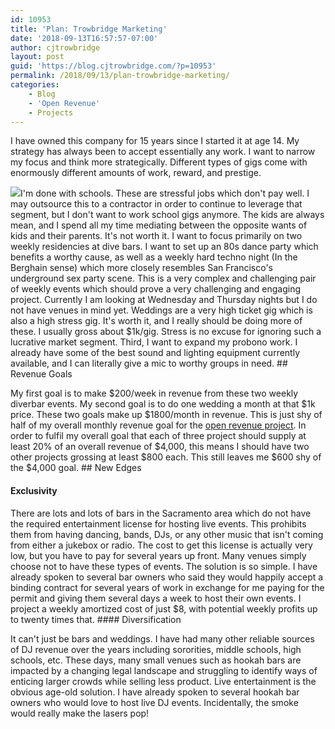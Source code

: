 ```yaml
---
id: 10953
title: 'Plan: Trowbridge Marketing'
date: '2018-09-13T16:57:57-07:00'
author: cjtrowbridge
layout: post
guid: 'https://blog.cjtrowbridge.com/?p=10953'
permalink: /2018/09/13/plan-trowbridge-marketing/
categories:
    - Blog
    - 'Open Revenue'
    - Projects
---
```


I have owned this company for 15 years since I started it at age 14. My strategy has always been to accept essentially any work. I want to narrow my focus and think more strategically. Different types of gigs come with enormously different amounts of work, reward, and prestige.

![](https://blog.cjtrowbridge.com/wp-content/uploads/2018/09/59340_10150267829595722_1086135_n-1-1.jpg)I'm done with schools. These are stressful jobs which don't pay well. I may outsource this to a contractor in order to continue to leverage that segment, but I don't want to work school gigs anymore. The kids are always mean, and I spend all my time mediating between the opposite wants of kids and their parents. It's not worth it. I want to focus primarily on two weekly residencies at dive bars. I want to set up an 80s dance party which benefits a worthy cause, as well as a weekly hard techno night (In the Berghain sense) which more closely resembles San Francisco's underground sex party scene. This is a very complex and challenging pair of weekly events which should prove a very challenging and engaging project. Currently I am looking at Wednesday and Thursday nights but I do not have venues in mind yet. Weddings are a very high ticket gig which is also a high stress gig. It's worth it, and I really should be doing more of these. I usually gross about $1k/gig. Stress is no excuse for ignoring such a lucrative market segment. Third, I want to expand my probono work. I already have some of the best sound and lighting equipment currently available, and I can literally give a mic to worthy groups in need. ## Revenue Goals

My first goal is to make $200/week in revenue from these two weekly diverbar events. My second goal is to do one wedding a month at that $1k price. These two goals make up $1800/month in revenue. This is just shy of half of my overall monthly revenue goal for the [open revenue project](https://blog.cjtrowbridge.com/2018/09/12/open-revenue-dashboard/). In order to fulfil my overall goal that each of three project should supply at least 20% of an overall revenue of $4,000, this means I should have two other projects grossing at least $800 each. This still leaves me $600 shy of the $4,000 goal. ## New Edges

#### Exclusivity

There are lots and lots of bars in the Sacramento area which do not have the required entertainment license for hosting live events. This prohibits them from having dancing, bands, DJs, or any other music that isn't coming from either a jukebox or radio. The cost to get this license is actually very low, but you have to pay for several years up front. Many venues simply choose not to have these types of events. The solution is so simple. I have already spoken to several bar owners who said they would happily accept a binding contract for several years of work in exchange for me paying for the permit and giving them several days a week to host their own events. I project a weekly amortized cost of just $8, with potential weekly profits up to twenty times that. #### Diversification

It can't just be bars and weddings. I have had many other reliable sources of DJ revenue over the years including sororities, middle schools, high schools, etc. These days, many small venues such as hookah bars are impacted by a changing legal landscape and struggling to identify ways of enticing larger crowds while selling less product. Live entertainment is the obvious age-old solution. I have already spoken to several hookah bar owners who would love to host live DJ events. Incidentally, the smoke would really make the lasers pop!